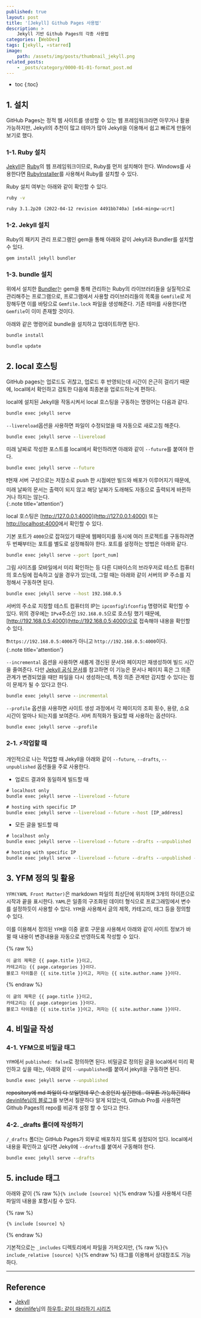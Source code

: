```yaml
---
published: true
layout: post
title: '[Jekyll] Github Pages 사용법'
description: >
    Jekyll 기반 Github Pages의 각종 사용법
categories: [WebDev]
tags: [jekyll, ⭐starred]
image:
    path: /assets/img/posts/thumbnail_jekyll.png
related_posts:
    - _posts/category/0000-01-01-format_post.md
---
```

* toc
{:toc}

## 1. 설치

GitHub Pages는 정적 웹 사이트를 생성할 수 있는 웹 프레임워크라면 아무거나 활용 가능하지만, Jekyll의 추천이 많고 테마가 많아 Jekyll을 이용해서 쉽고 빠르게 만들어보기로 했다.  

### 1-1. Ruby 설치

[Jekyll](https://jekyllrb.com/)은 [Ruby](https://www.ruby-lang.org/en/)의 웹 프레임워크이므로, Ruby를 먼저 설치해야 한다. Windows를 사용한다면 [RubyInstaller](https://rubyinstaller.org/downloads/)를 사용해서 Ruby를 설치할 수 있다.  

Ruby 설치 여부는 아래와 같이 확인할 수 있다.

```bat
ruby -v
```
```
ruby 3.1.2p20 (2022-04-12 revision 4491bb740a) [x64-mingw-ucrt]
```

### 1-2. Jekyll 설치

Ruby의 패키지 관리 프로그램인 gem을 통해 아래와 같이 Jekyll과 Bundler를 설치할 수 있다.  

```bat
gem install jekyll bundler
```

### 1-3. bundle 설치

위에서 설치한 [Bundler](https://bundler.io/)는 gem을 통해 관리하는 Ruby의 라이브러리들을 실질적으로 관리해주는 프로그램으로, 프로그램에서 사용할 라이브러리들의 목록을 `Gemfile`로 저장해두면 이를 바탕으로 `Gemfile.lock` 파일을 생성해준다. 기존 테마를 사용한다면 `Gemfile`이 이미 존재할 것이다.  

아래와 같은 명령어로 bundle을 설치하고 업데이트하면 된다.  

```bat
bundle install
```

```bat
bundle update
```

## 2. local 호스팅

GitHub pages는 업로드도 귀찮고, 업로드 후 반영되는데 시간이 은근히 걸리기 때문에, local에서 확인하고 검토한 다음에 최종본을 업로드하는게 편하다.  

local에 설치된 Jekyll을 작동시켜서 local 호스팅을 구동하는 명령어는 다음과 같다.  

```bat
bundle exec jekyll serve
```

`--livereload`옵션을 사용하면 파일이 수정되었을 때 자동으로 새로고침 해준다.  

```bat
bundle exec jekyll serve --livereload
```

미래 날짜로 작성한 포스트를 local에서 확인하려면 아래와 같이 `--future`를 붙여야 한다.  

```bat
bundle exec jekyll serve --future
```

❗현재 서버 구성으로는 저장소로 push 한 시점에만 빌드와 배포가 이루어지기 때문에, 미래 날짜의 문서는 출력이 되지 않고 해당 날짜가 도래해도 자동으로 출력되게 바뀐하거나 하지는 않는다.  
{:.note title='attention'}

local 호스팅은 [http://127.0.0.1:4000](http://127.0.0.1:4000) 또는 [http://localhost:4000](http://localhost:4000)에서 확인할 수 있다.  

기본 포트가 `4000`으로 잡혀있기 때문에 웹페이지를 동시에 여러 프로젝트를 구동하려면 두 번째부터는 포트를 별도로 설정해줘야 한다. 포트를 설정하는 방법은 아래와 같다.  

```bat
bundle exec jekyll serve --port [port_num]
```

그림 사이즈를 모바일에서 미리 확인하는 등 다른 디바이스의 브라우저로 테스트 컴퓨터의 호스팅에 접속하고 싶을 경우가 있는데, 그럴 때는 아래와 같이 서버의 IP 주소를 지정해서 구동하면 된다.  

```bat
bundle exec jekyll serve --host 192.168.0.5
```

서버의 주소로 지정할 테스트 컴퓨터의 IP는 `ipconfig`/`ifconfig` 명령어로 확인할 수 있다. 위의 경우에는 `IPv4`주소인 `192.168.0.5`으로 호스팅 했기 때문에, [http://192.168.0.5:4000](http://192.168.0.5:4000)으로 접속해야 내용을 확인할 수 있다.  

❗`https://192.168.0.5:4000`가 아니고 `http://192.168.0.5:4000`이다.  
{:.note title='attention'}

`--incremental` 옵션을 사용하면 새롭게 갱신된 문서와 페이지만 재생성하여 빌드 시간을 줄여준다. 다만 [Jekyll 공식 문서](https://jekyllrb-ko.github.io/docs/configuration/incremental-regeneration/)를 참고하면 이 기능은 문서나 페이지 혹은 그 의존관계가 변경되었을 때만 파일을 다시 생성하는데, 특정 의존 관계만 감지할 수 있다는 점이 문제가 될 수 있다고 한다.  

```bat
bundle exec jekyll serve --incremental
```

`--profile` 옵션을 사용하면 사이트 생성 과정에서 각 페이지의 조회 횟수, 용량, 소요 시간이 얼마나 되는지를 보여준다. 서버 최적화가 필요할 때 사용하는 옵션이다.  

```
bundle exec jekyll serve --profile
```

### 2-1. ⚡작업할 때

개인적으로 나는 작업할 때 Jekyll을 아래와 같이 `--future`, `--drafts`, `--unpublished` 옵션들을 주로 사용한다.  

- 업로드 결과와 동일하게 빌드할 때

```bat
# localhost only
bundle exec jekyll serve --livereload --future

# hosting with specific IP
bundle exec jekyll serve --livereload --future --host [IP_address]
```

- 모든 글을 빌드할 때

```bat
# localhost only
bundle exec jekyll serve --livereload --future --drafts --unpublished

# hosting with specific IP
bundle exec jekyll serve --livereload --future --drafts --unpublished --host [IP_address]
```

## 3. YFM 정의 및 활용

`YFM(YAML Front Matter)`은 markdown 파일의 최상단에 위치하며 3개의 하이픈으로 시작과 끝을 표시한다. `YAML`은 일종의 구조화된 데이터 형식으로 프로그래밍에서 변수를 설정하듯이 사용할 수 있다. `YFM`을 사용해서 글의 제목, 카테고리, 태그 등을 정의할 수 있다.  

이를 이용해서 정의된 `YFM`을 이중 괄호 구문을 사용해서 아래와 같이 사이트 정보가 바뀔 때 내용이 변경내용을 자동으로 반영하도록 작성할 수 있다.  

{% raw %}
```
이 글의 제목은 {{ page.title }}이고,
카테고리는 {{ page.categories }}이다.
블로그 타이틀은 {{ site.title }}이고, 저자는 {{ site.author.name }}이다.
```
{% endraw %}

```
이 글의 제목은 {{ page.title }}이고,
카테고리는 {{ page.categories }}이다.
블로그 타이틀은 {{ site.title }}이고, 저자는 {{ site.author.name }}이다.
```

## 4. 비밀글 작성

### 4-1. YFM으로 비밀글 태그

`YFM`에서 `published: false`로 정의하면 된다. 비밀글로 정의된 글을 local에서 미리 확인하고 싶을 때는, 아래와 같이 `--unpublished`를 붙여서 jekyll을 구동하면 된다.  

```bat
bundle exec jekyll serve --unpublished
```

~~repository에 md 파일이 다 보일텐데 무슨 소용인지 싶긴한데.. 아무튼 가능하긴하다~~  
[devinlife님의 블로그](https://devinlife.com/)를 보면서 질문하다 알게 되었는데, Github Pro를 사용하면 Github Pages의 repo를 비공개 설정 할 수 있다고 한다.  

### 4-2. _drafts 폴더에 작성하기

`/_drafts` 폴더는 GitHub Pages가 외부로 배포하지 않도록 설정되어 있다. local에서 내용을 확인하고 싶다면 Jekyll에 `--drafts`를 붙여서 구동해야 한다.  

```bat
bundle exec jekyll serve --drafts
```

## 5. include 태그

아래와 같이 {% raw %}`{% include [source] %}`{% endraw %}를 사용해서 다른 파일의 내용을 포함시킬 수 있다.  

{% raw %}
```liquid
{% include [source] %}
```
{% endraw %}

기본적으로는 `_includes` 디렉토리에서 파일을 가져오지만, {% raw %}`{% include_relative [source] %}`{% endraw %} 태그를 이용해서 상대참조도 가능하다.  

---
## Reference
- [Jekyll](https://jekyllrb.com/)
- [devinlife](https://devinlife.com/)님의 [하우투: 같이 따라하기 시리즈](https://devinlife.com/howto/)
